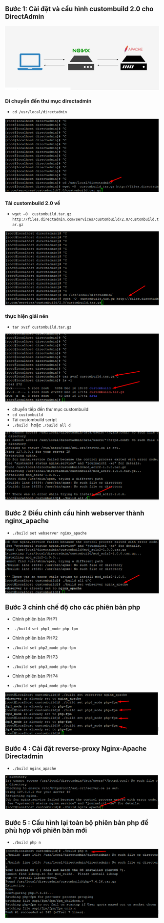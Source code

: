 ## Bước 1: Cài đặt và cấu hình custombuild 2.0 cho DirectAdmin
<img src="../img/ap0.1.png">

### Di chuyển đến thư mục directadmin
- `cd /usr/local/directadmin`
<img src="../img/ap1.png">

### Tải custombuild 2.0 về 
- `wget –O  custombuild.tar.gz http://files.directadmin.com/services/custombuild/2.0/custombuild.tar.gz`
<img src="../img/ap2.png">

### thực hiện giải nén
- `tar xvzf custombuild.tar.gz`

<img src="../img/ap3.png">

- chuyển tiếp đến thư mục custombuild
- `cd custombuild`
- Tải custombuild script
- `./build ` hoặc `./build all d`
<img src="../img/ap4.png">


## Bước 2 Điều chỉnh cấu hình webserver thành nginx_apache
- `./build set webserver nginx_apache`
<img src="../img/ap5.png">

## Bước 3 chỉnh chế độ cho các phiên bản php
- Chỉnh phiên bản PHP1
- ` ./build set php1_mode php-fpm`


- Chỉnh phiên bản PHP2
- `./build set php2_mode php-fpm`


- Chỉnh phiên bản PHP3
- `./build set php3_mode php-fpm`

- Chỉnh phiên bản PHP4
- `./build set php4_mode php-fpm`
<img src="../img/ap6.png">

## Bước 4 : Cài đặt reverse-proxy Nginx-Apache Directadmin
- `./build nginx_apache`
<img src="../img/ap7.png">


## Bước 5 : Cấu hình lại toàn bộ phiên bản php để phù hợp với phiên bản mới 
- `./build php n`
<img src="../img/ap8.png">
